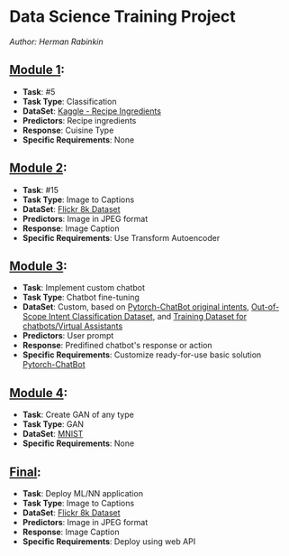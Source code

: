# Data Science Training Project
_Author: Herman Rabinkin_

## [Module 1](module1.ipynb):
* __Task__: #5
* __Task Type__: Classification
* __DataSet__: [Kaggle - Recipe Ingredients](https://www.kaggle.com/datasets/kaggle/recipe-ingredients-dataset)
* __Predictors__: Recipe ingredients
* __Response__: Cuisine Type
* __Specific Requirements__: None

## [Module 2](module2.ipynb):
* __Task__: #15
* __Task Type__: Image to Captions
* __DataSet__: [Flickr 8k Dataset](https://www.kaggle.com/datasets/adityajn105/flickr8k/data)
* __Predictors__: Image in JPEG format
* __Response__: Image Caption
* __Specific Requirements__: Use Transform Autoencoder


## [Module 3](module3/README.md):
* __Task__: Implement custom chatbot
* __Task Type__: Chatbot fine-tuning
* __DataSet__: Custom, based on [Pytorch-ChatBot original intents](https://github.com/patrickloeber/pytorch-chatbot/blob/master/intents.json), 
[Out-of-Scope Intent Classification Dataset](https://www.kaggle.com/datasets/stefanlarson/outofscope-intent-classification-dataset), 
and [Training Dataset for chatbots/Virtual Assistants](https://www.kaggle.com/datasets/bitext/training-dataset-for-chatbotsvirtual-assistants)
* __Predictors__: User prompt
* __Response__: Predifined chatbot's response or action
* __Specific Requirements__: Customize ready-for-use basic solution [Pytorch-ChatBot](https://github.com/patrickloeber/pytorch-chatbot)

## [Module 4](module4.ipynb):
* __Task__: Create GAN of any type
* __Task Type__: GAN
* __DataSet__: [MNIST](https://www.kaggle.com/datasets/hojjatk/mnist-dataset)
* __Specific Requirements__: None

## [Final](module5/server.py):
* __Task__: Deploy ML/NN application
* __Task Type__: Image to Captions
* __DataSet__: [Flickr 8k Dataset](https://www.kaggle.com/datasets/adityajn105/flickr8k/data)
* __Predictors__: Image in JPEG format
* __Response__: Image Caption
* __Specific Requirements__: Deploy using web API
